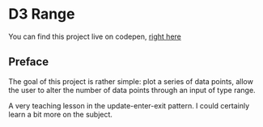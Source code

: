 # D3 Range

You can find this project live on codepen, [right here](https://codepen.io/borntofrappe/full/JwGOZx)

## Preface

The goal of this project is rather simple: plot a series of data points, allow the user to alter the number of data points through an input of type range.

A very teaching lesson in the update-enter-exit pattern. I could certainly learn a bit more on the subject.